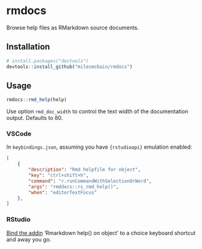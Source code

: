 
<!-- README.md is generated from README.Rmd. Please edit that file -->

# rmdocs

<!-- badges: start -->

<!-- badges: end -->

Browse help files as RMarkdown source documents.

## Installation

``` r
# install.packages("devtools")
devtools::install_github("milesmcbain/rmdocs")
```

## Usage

``` r
rmdocs::rmd_help(help)
```

Use option `rmd_doc_width` to control the text width of the
documentation output. Defaults to 80.

### VSCode

In `keybindings.json`, assuming you have `{rstudioapi}` emulation
enabled:

``` json
[
    {
        "description": "Rmd helpfile for object",
        "key": "ctrl+shift+h",
        "command": "r.runCommandWithSelectionOrWord",
        "args": "rmddocs::rs_rmd_help()",
        "when": "editorTextFocus"
    },
]
```

### RStudio

[Bind the
addin](https://www.infoworld.com/article/3327573/do-more-with-r-rstudio-addins-and-keyboard-shortcuts.html)
‘Rmarkdown help() on object’ to a choice keyboard shortcut and away you
go.
